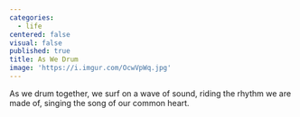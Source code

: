 ```yaml
---
categories:
  - life
centered: false
visual: false
published: true
title: As We Drum
image: 'https://i.imgur.com/OcwVpWq.jpg'
---
```

As we drum together,
we surf on a wave of sound,
riding the rhythm 
we are made of,
singing the song 
of our common heart.
